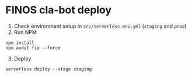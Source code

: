 # FINOS cla-bot deploy

1. Check environment setup in `src/serverless.env.yml` (`staging` and `prod`)
2. Run NPM
```
npm install
npm audit fix --force
```
3. Deploy
```
serverless deploy --stage staging
```